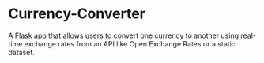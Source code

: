 # Currency-Converter
A Flask app that allows users to convert one currency to another using real-time exchange rates from an API like Open Exchange Rates or a static dataset.

